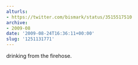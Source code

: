 ```yaml
---
alturls:
- https://twitter.com/bismark/status/3515517510
archive:
- 2009-08
date: '2009-08-24T16:36:11+00:00'
slug: '1251131771'
---
```


drinking from the firehose.

